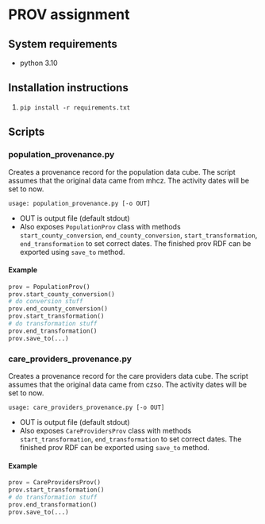 # PROV assignment

## System requirements

- python 3.10

## Installation instructions

1. `pip install -r requirements.txt`

## Scripts

### population_provenance.py

Creates a provenance record for the population data cube. The script assumes that the original data came from mhcz.
The activity dates will be set to now.

`usage: population_provenance.py [-o OUT]`

- OUT is output file (default stdout)
- Also exposes `PopulationProv` class with methods `start_county_conversion`, `end_county_conversion`, `start_transformation`, `end_transformation`
  to set correct dates. The finished prov RDF can be exported using `save_to` method.

#### Example

```python
prov = PopulationProv()
prov.start_county_conversion()
# do conversion stuff
prov.end_county_conversion()
prov.start_transformation()
# do transformation stuff
prov.end_transformation()
prov.save_to(...)
```

### care_providers_provenance.py

Creates a provenance record for the care providers data cube. The script assumes that the original data came from czso.
The activity dates will be set to now.

`usage: care_providers_provenance.py [-o OUT]`

- OUT is output file (default stdout)
- Also exposes `CareProvidersProv` class with methods `start_transformation`, `end_transformation`
  to set correct dates. The finished prov RDF can be exported using `save_to` method.

#### Example

```python
prov = CareProvidersProv()
prov.start_transformation()
# do transformation stuff
prov.end_transformation()
prov.save_to(...)
```
